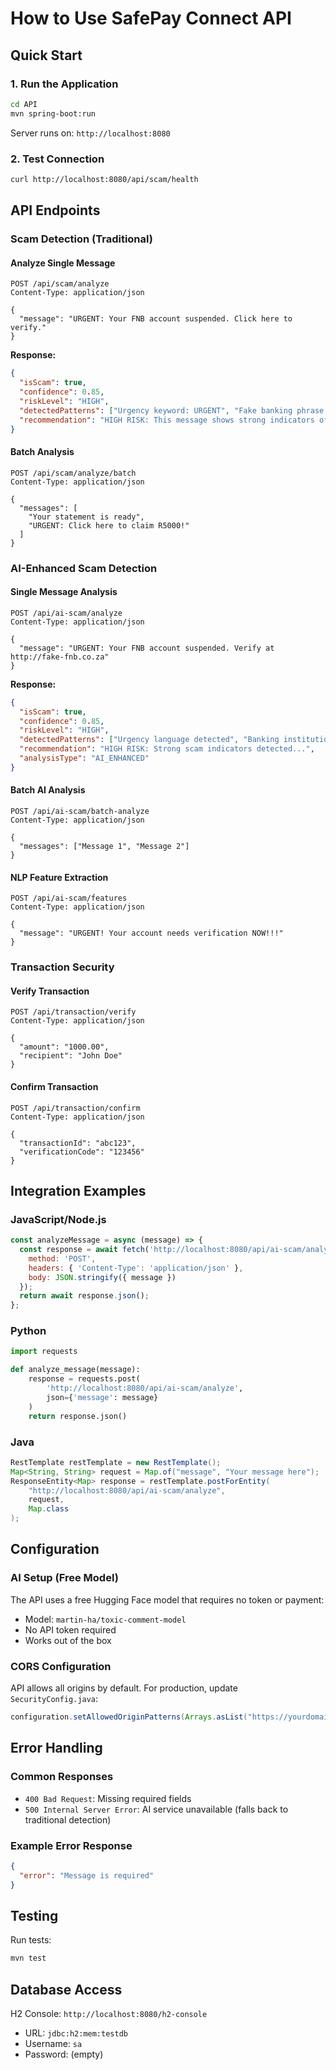 # How to Use SafePay Connect API

## Quick Start

### 1. Run the Application
```bash
cd API
mvn spring-boot:run
```
Server runs on: `http://localhost:8080`

### 2. Test Connection
```bash
curl http://localhost:8080/api/scam/health
```

## API Endpoints

### Scam Detection (Traditional)

#### Analyze Single Message
```http
POST /api/scam/analyze
Content-Type: application/json

{
  "message": "URGENT: Your FNB account suspended. Click here to verify."
}
```

**Response:**
```json
{
  "isScam": true,
  "confidence": 0.85,
  "riskLevel": "HIGH",
  "detectedPatterns": ["Urgency keyword: URGENT", "Fake banking phrase: FNB ACCOUNT SUSPENDED"],
  "recommendation": "HIGH RISK: This message shows strong indicators of being a scam..."
}
```

#### Batch Analysis
```http
POST /api/scam/analyze/batch
Content-Type: application/json

{
  "messages": [
    "Your statement is ready",
    "URGENT: Click here to claim R5000!"
  ]
}
```

### AI-Enhanced Scam Detection

#### Single Message Analysis
```http
POST /api/ai-scam/analyze
Content-Type: application/json

{
  "message": "URGENT: Your FNB account suspended. Verify at http://fake-fnb.co.za"
}
```

**Response:**
```json
{
  "isScam": true,
  "confidence": 0.85,
  "riskLevel": "HIGH",
  "detectedPatterns": ["Urgency language detected", "Banking institution mentioned"],
  "recommendation": "HIGH RISK: Strong scam indicators detected...",
  "analysisType": "AI_ENHANCED"
}
```

#### Batch AI Analysis
```http
POST /api/ai-scam/batch-analyze
Content-Type: application/json

{
  "messages": ["Message 1", "Message 2"]
}
```

#### NLP Feature Extraction
```http
POST /api/ai-scam/features
Content-Type: application/json

{
  "message": "URGENT! Your account needs verification NOW!!!"
}
```

### Transaction Security

#### Verify Transaction
```http
POST /api/transaction/verify
Content-Type: application/json

{
  "amount": "1000.00",
  "recipient": "John Doe"
}
```

#### Confirm Transaction
```http
POST /api/transaction/confirm
Content-Type: application/json

{
  "transactionId": "abc123",
  "verificationCode": "123456"
}
```

## Integration Examples

### JavaScript/Node.js
```javascript
const analyzeMessage = async (message) => {
  const response = await fetch('http://localhost:8080/api/ai-scam/analyze', {
    method: 'POST',
    headers: { 'Content-Type': 'application/json' },
    body: JSON.stringify({ message })
  });
  return await response.json();
};
```

### Python
```python
import requests

def analyze_message(message):
    response = requests.post(
        'http://localhost:8080/api/ai-scam/analyze',
        json={'message': message}
    )
    return response.json()
```

### Java
```java
RestTemplate restTemplate = new RestTemplate();
Map<String, String> request = Map.of("message", "Your message here");
ResponseEntity<Map> response = restTemplate.postForEntity(
    "http://localhost:8080/api/ai-scam/analyze", 
    request, 
    Map.class
);
```

## Configuration

### AI Setup (Free Model)
The API uses a free Hugging Face model that requires no token or payment:
- Model: `martin-ha/toxic-comment-model`
- No API token required
- Works out of the box

### CORS Configuration
API allows all origins by default. For production, update `SecurityConfig.java`:
```java
configuration.setAllowedOriginPatterns(Arrays.asList("https://yourdomain.com"));
```

## Error Handling

### Common Responses
- `400 Bad Request`: Missing required fields
- `500 Internal Server Error`: AI service unavailable (falls back to traditional detection)

### Example Error Response
```json
{
  "error": "Message is required"
}
```

## Testing

Run tests:
```bash
mvn test
```

## Database Access
H2 Console: `http://localhost:8080/h2-console`
- URL: `jdbc:h2:mem:testdb`
- Username: `sa`
- Password: (empty)